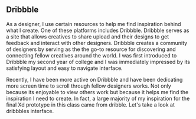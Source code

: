 ## Dribbble 

As a designer, I use certain resources to help me find inspiration behind what I create. One of these platforms includes Dribbble. Dribbble serves as a site that allows creatives to share upload and their designs to get feedback and interact with other designers. Dribbble creates a community of designers by serving as the the go-to resource for discovering and connecting fellow creatives around the world. I was first introduced to Dribbble my second year of college and I was immediately impressed by its satisfying layout and easy to navigate interface.

Recently, I have been more active on Dribbble and have been dedicating more screen time to scroll through fellow designers works. Not only because its enjoyable to view others work but because it helps me find the inspiration I need to create. In fact, a large majority of my inspiration for the final Xd prototype in this class came from dribble. Let's take a look at dribbbles interface.


